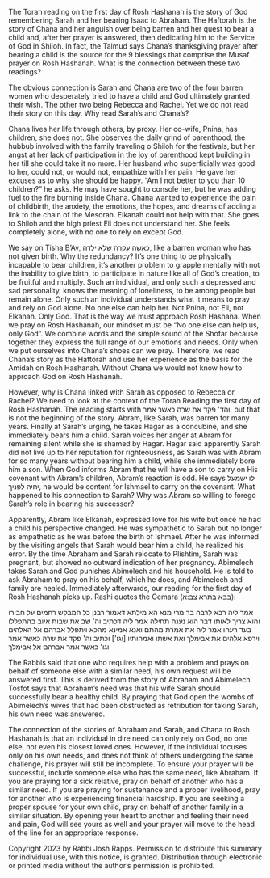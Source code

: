 The Torah reading on the first day of Rosh Hashanah is the story of God remembering Sarah and her bearing Isaac to Abraham. The Haftorah is the story of Chana and her anguish over being barren and her quest to bear a child and, after her prayer is answered, then dedicating him to the Service of God in Shiloh. In fact, the Talmud says Chana’s thanksgiving prayer after bearing a child is the source for the 9 blessings that comprise the Musaf prayer on Rosh Hashanah. What is the connection between these two readings? 

The obvious connection is Sarah and Chana are two of the four barren women who desperately tried to have a child and God ultimately granted their wish. The other two being Rebecca and Rachel. Yet we do not read their story on this day. Why read Sarah’s and Chana’s?

Chana lives her life through others, by proxy. Her co-wife, Pnina, has children, she does not. She observes the daily grind of parenthood, the hubbub involved with the family traveling o Shiloh for the festivals, but her angst at her lack of participation in the joy of parenthood kept building in her till she could take it no more. Her husband who superficially was good to her, could not, or would not, empathize with her pain. He gave her excuses as to why she should be happy. “Am I not better to you than 10 children?” he asks. He may have sought to console her, but he was adding fuel to the fire burning inside Chana. Chana wanted to experience the pain of childbirth, the anxiety, the emotions, the hopes, and dreams of adding a link to the chain of the Mesorah. Elkanah could not help with that. She goes to Shiloh and the high priest Eli does not understand her. She feels completely alone, with no one to rely on except God. 

We say on Tisha B’Av, כאשה עקרה שלא ילדה, like a barren woman who has not given birth. Why the redundancy? It’s one thing to be physically incapable to bear children, it’s another problem to grapple mentally with not the inability to give birth, to participate in nature like all of God’s creation, to be fruitful and multiply. Such an individual, and only such a depressed and sad personality, knows the meaning of loneliness, to be among people but remain alone. Only such an individual understands what it means to pray and rely on God alone. No one else can help her. Not Pnina, not Eli, not Elkanah. Only God. That is the way we must approach Rosh Hashana. When we pray on Rosh Hashanah, our mindset must be “No one else can help us, only God”. We combine words and the simple sound of the Shofar because together they express the full range of our emotions and needs. Only when we put ourselves into Chana’s shoes can we pray. Therefore, we read Chana’s story as the Haftorah and use her experience as the basis for the Amidah on Rosh Hashanah. Without Chana we would not know how to approach God on Rosh Hashanah.

However, why is Chana linked with Sarah as opposed to Rebecca or Rachel? We need to look at the context of the Torah Reading the first day of Rosh Hashanah. The reading starts with והד' פקד את שרה כאשר אמר, but that is not the beginning of the story. Abram, like Sarah, was barren for many years. Finally at Sarah’s urging, he takes Hagar as a concubine, and she immediately bears him a child. Sarah voices her anger at Abram for remaining silent while she is shamed by Hagar. Hagar said apparently Sarah did not live up to her reputation for righteousness, as Sarah was with Abram for so many years without bearing him a child, while she immediately bore him a son. When God informs Abram that he will have a son to carry on His covenant with Abram’s children, Abram’s reaction is odd. He says לו ישמעל יחיה לפניך, he would be content for Ishmael to carry on the covenant. What happened to his connection to Sarah? Why was Abram so willing to forego Sarah’s role in bearing his successor? 

Apparently, Abram like Elkanah, expressed love for his wife but once he had a child his perspective changed. He was sympathetic to Sarah but no longer as empathetic as he was before the birth of Ishmael. After he was informed by the visiting angels that Sarah would bear him a child, he realized his error. By the time Abraham and Sarah relocate to Plishtim, Sarah was pregnant, but showed no outward indication of her pregnancy. Abimelech takes Sarah and God punishes Abimelech and his household. He is told to ask Abraham to pray on his behalf, which he does, and Abimelech and family are healed. Immediately afterwards, our reading for the first day of Rosh Hashanah picks up. Rashi quotes the Gemara (בבא בתרא צב:א):

אמר ליה רבא לרבה בר מרי מנא הא מילתא דאמור רבנן כל המבקש רחמים על חבירו והוא צריך לאותו דבר הוא נענה תחילה אמר ליה דכתיב וה' שב את שבות איוב בהתפללו בעד רעהו אמר ליה את אמרת מהתם ואנא אמינא מהכא ויתפלל אברהם אל האלהים וירפא אלהים את אבימלך ואת אשתו ואמהותיו [וגו'] וכתיב וה' פקד את שרה כאשר אמר וגו' כאשר אמר אברהם אל אבימלך

The Rabbis said that one who requires help with a problem and prays on behalf of someone else with a similar need, his own request will be answered first. This is derived from the story of Abraham and Abimelech. Tosfot says that Abraham’s need was that his wife Sarah should successfully bear a healthy child. By praying that God open the wombs of Abimelech’s wives that had been obstructed as retribution for taking Sarah, his own need was answered.

The connection of the stories of Abraham and Sarah, and Chana to Rosh Hashanah is that an individual in dire need can only rely on God, no one else, not even his closest loved ones. However, if the individual focuses only on his own needs, and does not think of others undergoing the same challenge, his prayer will still be incomplete. To ensure your prayer will be successful, include someone else who has the same need, like Abraham. If you are praying for a sick relative, pray on behalf of another who has a similar need. If you are praying for sustenance and a proper livelihood, pray for another who is experiencing financial hardship. If you are seeking a proper spouse for your own child, pray on behalf of another family in a similar situation.  By opening your heart to another and feeling their need and pain, God will see yours as well and your prayer will move to the head of the line for an appropriate response.

Copyright 2023 by Rabbi Josh Rapps. Permission to distribute this summary for individual use, with this notice, is granted. Distribution through electronic or printed media without the author’s permission is prohibited.

